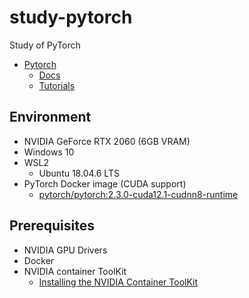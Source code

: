 # study-pytorch

Study of PyTorch

- [Pytorch](https://pytorch.org)
    - [Docs](https://pytorch.org/docs/stable/index.html)
    - [Tutorials](https://pytorch.org/tutorials)

## Environment

- NVIDIA GeForce RTX 2060 (6GB VRAM)
- Windows 10
- WSL2
    - Ubuntu 18.04.6 LTS
- PyTorch Docker image (CUDA support)
    - [pytorch/pytorch:2.3.0-cuda12.1-cudnn8-runtime](https://hub.docker.com/layers/pytorch/pytorch/2.3.0-cuda12.1-cudnn8-runtime/images/sha256-0279f7aa29974bf64e61d0ff6e979b41a249b3662a46e30778dbf80b8c99c361?context=explore)

## Prerequisites

- NVIDIA GPU Drivers
- Docker
- NVIDIA container ToolKit
    - [Installing the NVIDIA Container ToolKit](
https://docs.nvidia.com/datacenter/cloud-native/container-toolkit/latest/install-guide.html#installing-with-apt)
